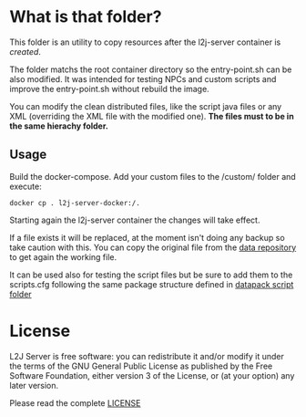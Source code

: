 # What is that folder?

This folder is an utility to copy resources after the l2j-server container is *created*.

The folder matchs the root container directory so the entry-point.sh can be also modified. It was intended for testing NPCs and custom scripts and improve the entry-point.sh without rebuild the image. 

You can modify the clean distributed files, like the script java files or any XML (overriding the  XML file with the modified one). **The files must to be in the same hierachy folder.**

## Usage

Build the docker-compose. Add your custom files to the /custom/ folder and execute:

`docker cp . l2j-server-docker:/.`

Starting again the l2j-server container the changes will take effect.

If a file exists it will be replaced, at the moment isn't doing any backup so take caution with this. You can copy the original file from the [data repository](https://bitbucket.org/l2jserver/l2j-server-datapack/src/develop/src/main/resources/data) to get again the working file.

It can be used also for testing the script files but be sure to add them to the scripts.cfg following the same package structure defined in [datapack script folder](https://bitbucket.org/l2jserver/l2j-server-datapack/src/develop/src/main/java/com/l2jserver/datapack/)

# License

L2J Server is free software: you can redistribute it and/or modify it under the terms of the GNU General Public License as published by the Free Software Foundation, either version 3 of the License, or (at your option) any later version.

Please read the complete [LICENSE](https://bitbucket.org/l2jserver/l2j-server-docker/src/master/LICENSE.md)

